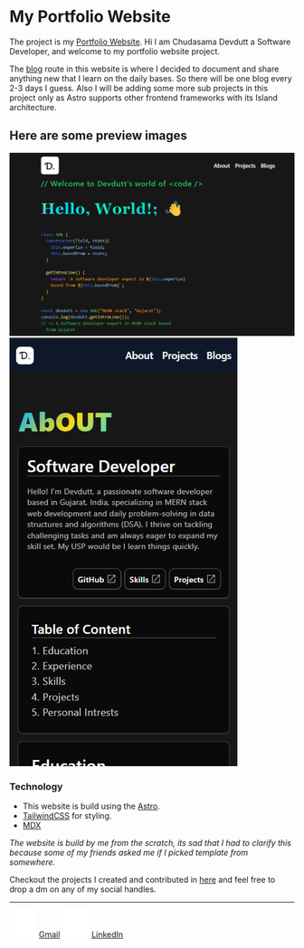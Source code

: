 # My Portfolio Website

The project is my [Portfolio Website](https://devdutt-portfolio.vercel.app/). Hi I am Chudasama Devdutt a Software Developer, and welcome to my portfolio website project.

The [blog](https://devdutt-portfolio.vercel.app/blogs) route in this website is where I decided to document and share anything new that I learn on the daily bases. So there will be one blog every 2-3 days I guess. Also I will be adding some more sub projects in this project only as Astro supports other frontend frameworks with its Island architecture.

## Here are some preview images

![Preview In Desktop devices](/public/pc.png)
![Preview In Mobile devices](/public/mobile.png)

### Technology

- This website is build using the [Astro](https://astro.build/).
- [TailwindCSS](https://tailwindcss.com/) for styling.
- [MDX](https://mdxjs.com/)

<em>The website is build by me from the scratch, its sad that I had to clarify this because some of my friends asked me if I picked template from somewhere.</em>

Checkout the projects I created and contributed in [here](https://devdutt-portfolio.vercel.app/projects) and feel free to drop a dm
on any of my social handles.

---

![Gmail](/public/gmail.svg) [Gmail](mailto:devduttchudasama1339@gmail.com?subject=Hey-there)
![LinkedIn](/public/linkedin.svg) [LinkedIn](https://linkedin.com/in/devduttsinh)
